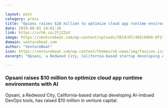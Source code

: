 ```yaml
---

layout: post
category: press
title: "Opsani raises $10 million to optimize cloud app runtime environments with AI"
date: 2019-08-01 14:01:26
link: https://vrhk.co/2YjZZxV
image: https://venturebeat.com/wp-content/uploads/2019/07/403c9db9-8f23-4285-9a7d-d1db74cb3e33-e1564632359141.png?w=1200&strip=all
domain: venturebeat.com
author: "VentureBeat"
icon: https://venturebeat.com/wp-content/themes/vb-news/img/favicon.ico
excerpt: "Opsani, a Redwood City, California-based startup developing AI-imbued DevOps tools, has raised $10 million in venture capital."

---
```


### Opsani raises $10 million to optimize cloud app runtime environments with AI

Opsani, a Redwood City, California-based startup developing AI-imbued DevOps tools, has raised $10 million in venture capital.